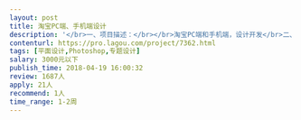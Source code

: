 ```yaml
---                
layout: post       
title: 淘宝PC端、手机端设计           
description: '</br>一、项目描述：</br></br>淘宝PC端和手机端，设计开发</br>二、主要功能点：</br>店招设计、首页设计、产品详情页设计、专题页设计、促销模板设计</br>'     
contenturl: https://pro.lagou.com/project/7362.html      
tags: [平面设计,Photoshop,专题设计]            
salary: 3000元以下          
publish_time: 2018-04-19 16:00:32         
review: 1687人                   
apply: 21人                   
recommend: 1人                   
time_range: 1-2周              
---                 
```

